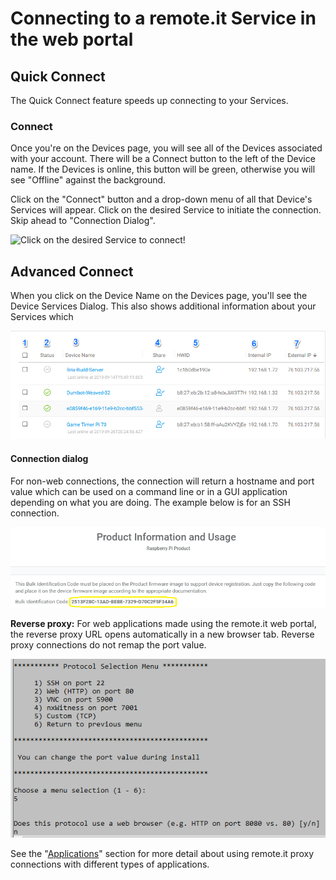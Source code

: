 # Connecting to a remote.it Service in the web portal

## Quick Connect

The Quick Connect feature speeds up connecting to your Services.

### **Connect**

Once you're on the Devices page, you will see all of the Devices associated with your account. There will be a Connect button to the left of the Device name. If the Devices is online, this button will be green, otherwise you will see "Offline" against the background.

Click on the "Connect" button and a drop-down menu of all that Device's Services will appear.  Click on the desired Service to initiate the connection.  Skip ahead to "Connection Dialog".

![Click on the desired Service to connect!](https://lh4.googleusercontent.com/oXu68k7eTJmlmKPOohPzbnz0A6S35RWJxiFtBoZxInIK7gfLUatvYkRTtHV1FAewcr5CvHBo9zDdHET3Wv8IlvgQtn1S4l5wr1W0SisTBpVE4ELdaPdvimlqbHFLETQ_EBOqzYAy)

## Advanced Connect

When you click on the Device Name on the Devices page, you'll see the Device Services Dialog.  This also shows additional information about your Services which 

![](../../../.gitbook/assets/image%20%28101%29.png)

#### Connection dialog

For non-web connections, the connection will return a hostname and port value which can be used on a command line or in a GUI application depending on what you are doing.  The example below is for an SSH connection.

![](../../../.gitbook/assets/image%20%28242%29.png)

**Reverse proxy:**  For web applications made using the remote.it web portal, the reverse proxy URL opens automatically in a new browser tab.  Reverse proxy connections do not remap the port value.

![](../../../.gitbook/assets/image%20%28272%29.png)

See the "[Applications](../../applications/)" section for more detail about using remote.it proxy connections with different types of applications.

